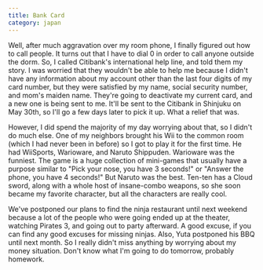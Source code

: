```yaml
---
title: Bank Card
category: japan
---
```

Well, after much aggravation over my room phone, I finally figured out how to call people. It turns out that I have to dial 0 in order to call anyone outside the dorm. So, I called Citibank's international help line, and told them my story. I was worried that they wouldn't be able to help me because I didn't have any information about my account other than the last four digits of my card number, but they were satisfied by my name, social security number, and mom's maiden name. They're going to deactivate my current card, and a new one is being sent to me. It'll be sent to the Citibank in Shinjuku on May 30th, so I'll go a few days later to pick it up. What a relief that was.

However, I did spend the majority of my day worrying about that, so I didn't do much else. One of my neighbors brought his Wii to the common room (which I had never been in before) so I got to play it for the first time. He had WiiSports, Warioware, and Naruto Shippuden. Warioware was the funniest. The game is a huge collection of mini-games that usually have a purpose similar to "Pick your nose, you have 3 seconds!" or "Answer the phone, you have 4 seconds!" But Naruto was the best. Ten-ten has a Cloud sword, along with a whole host of insane-combo weapons, so she soon became my favorite character, but all the characters are really cool.

We've postponed our plans to find the ninja restaurant until next weekend because a lot of the people who were going ended up at the theater, watching Pirates 3, and going out to party afterward. A good excuse, if you can find any good excuses for missing ninjas. Also, Yuta postponed his BBQ until next month. So I really didn't miss anything by worrying about my money situation. Don't know what I'm going to do tomorrow, probably homework.
